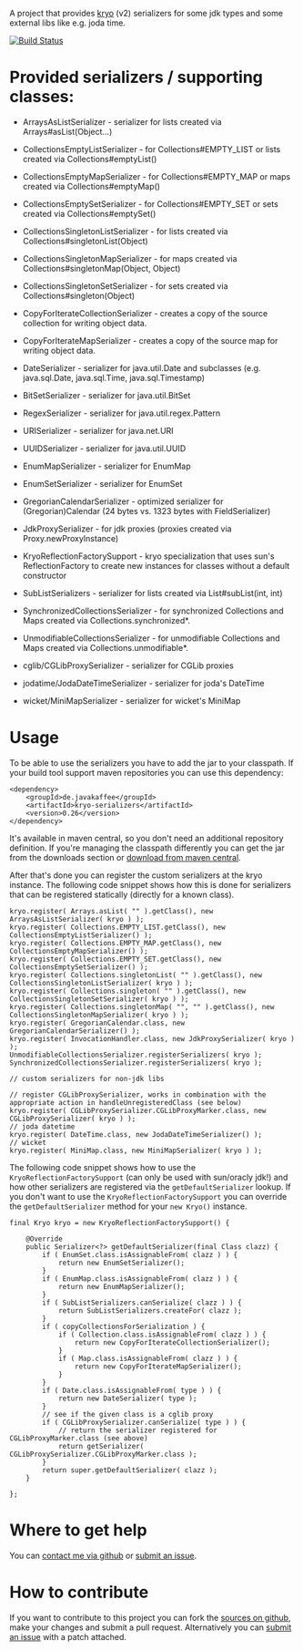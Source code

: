 A project that provides [kryo](http://code.google.com/p/kryo) (v2) serializers for some jdk types and some external libs like e.g. joda time.

[![Build Status](https://travis-ci.org/magro/kryo-serializers.png?branch=master)](https://travis-ci.org/magro/kryo-serializers)

# Provided serializers / supporting classes:

* ArraysAsListSerializer - serializer for lists created via Arrays#asList(Object...)
* CollectionsEmptyListSerializer - for Collections#EMPTY_LIST or lists created via Collections#emptyList()
* CollectionsEmptyMapSerializer - for Collections#EMPTY_MAP or maps created via Collections#emptyMap()
* CollectionsEmptySetSerializer - for Collections#EMPTY_SET or sets created via Collections#emptySet()
* CollectionsSingletonListSerializer - for lists created via Collections#singletonList(Object)
* CollectionsSingletonMapSerializer - for maps created via Collections#singletonMap(Object, Object)
* CollectionsSingletonSetSerializer - for sets created via Collections#singleton(Object)
* CopyForIterateCollectionSerializer - creates a copy of the source collection for writing object data.
* CopyForIterateMapSerializer - creates a copy of the source map for writing object data.
* DateSerializer - serializer for java.util.Date and subclasses (e.g. java.sql.Date, java.sql.Time, java.sql.Timestamp)
* BitSetSerializer - serializer for java.util.BitSet
* RegexSerializer - serializer for java.util.regex.Pattern
* URISerializer - serializer for java.net.URI
* UUIDSerializer - serializer for java.util.UUID
* EnumMapSerializer - serializer for EnumMap
* EnumSetSerializer - serializer for EnumSet
* GregorianCalendarSerializer - optimized serializer for (Gregorian)Calendar (24 bytes vs. 1323 bytes with FieldSerializer)
* JdkProxySerializer - for jdk proxies (proxies created via Proxy.newProxyInstance)
* KryoReflectionFactorySupport - kryo specialization that uses sun's ReflectionFactory to create new instances for classes without a default constructor
* SubListSerializers - serializer for lists created via List#subList(int, int)
* SynchronizedCollectionsSerializer - for synchronized Collections and Maps created via Collections.synchronized*.
* UnmodifiableCollectionsSerializer - for unmodifiable Collections and Maps created via Collections.unmodifiable*.

* cglib/CGLibProxySerializer - serializer for CGLib proxies
* jodatime/JodaDateTimeSerializer - serializer for joda's DateTime
* wicket/MiniMapSerializer - serializer for wicket's MiniMap


# Usage
To be able to use the serializers you have to add the jar to your classpath. If your build tool support maven repositories you can use this dependency:

    <dependency>
        <groupId>de.javakaffee</groupId>
        <artifactId>kryo-serializers</artifactId>
        <version>0.26</version>
    </dependency>

It's available in maven central, so you don't need an additional repository definition.
If you're managing the classpath differently you can get the jar from the downloads section or [download from maven central](http://repo1.maven.org/maven2/de/javakaffee/kryo-serializers/).

After that's done you can register the custom serializers at the kryo instance. The following code snippet shows how this is done for serializers that can be registered statically (directly for a known class).

    kryo.register( Arrays.asList( "" ).getClass(), new ArraysAsListSerializer( kryo ) );
    kryo.register( Collections.EMPTY_LIST.getClass(), new CollectionsEmptyListSerializer() );
    kryo.register( Collections.EMPTY_MAP.getClass(), new CollectionsEmptyMapSerializer() );
    kryo.register( Collections.EMPTY_SET.getClass(), new CollectionsEmptySetSerializer() );
    kryo.register( Collections.singletonList( "" ).getClass(), new CollectionsSingletonListSerializer( kryo ) );
    kryo.register( Collections.singleton( "" ).getClass(), new CollectionsSingletonSetSerializer( kryo ) );
    kryo.register( Collections.singletonMap( "", "" ).getClass(), new CollectionsSingletonMapSerializer( kryo ) );
    kryo.register( GregorianCalendar.class, new GregorianCalendarSerializer() );
    kryo.register( InvocationHandler.class, new JdkProxySerializer( kryo ) );
    UnmodifiableCollectionsSerializer.registerSerializers( kryo );
    SynchronizedCollectionsSerializer.registerSerializers( kryo );

    // custom serializers for non-jdk libs

    // register CGLibProxySerializer, works in combination with the appropriate action in handleUnregisteredClass (see below)
    kryo.register( CGLibProxySerializer.CGLibProxyMarker.class, new CGLibProxySerializer( kryo ) );
    // joda datetime
    kryo.register( DateTime.class, new JodaDateTimeSerializer() );
    // wicket
    kryo.register( MiniMap.class, new MiniMapSerializer( kryo ) );

The following code snippet shows how to use the `KryoReflectionFactorySupport` (can only be used with sun/oracly jdk!) and how other serializers are registered via the `getDefaultSerializer` lookup. If you don't want to use the `KryoReflectionFactorySupport` you can override the `getDefaultSerializer` method for your `new Kryo()` instance.

    final Kryo kryo = new KryoReflectionFactorySupport() {

        @Override
        public Serializer<?> getDefaultSerializer(final Class clazz) {
            if ( EnumSet.class.isAssignableFrom( clazz ) ) {
                return new EnumSetSerializer();
            }
            if ( EnumMap.class.isAssignableFrom( clazz ) ) {
                return new EnumMapSerializer();
            }
            if ( SubListSerializers.canSerialize( clazz ) ) {
                return SubListSerializers.createFor( clazz );
            }
            if ( copyCollectionsForSerialization ) {
                if ( Collection.class.isAssignableFrom( clazz ) ) {
                    return new CopyForIterateCollectionSerializer();
                }
                if ( Map.class.isAssignableFrom( clazz ) ) {
                    return new CopyForIterateMapSerializer();
                }
            }
            if ( Date.class.isAssignableFrom( type ) ) {
                return new DateSerializer( type );
            }
            // see if the given class is a cglib proxy
            if ( CGLibProxySerializer.canSerialize( type ) ) {
                // return the serializer registered for CGLibProxyMarker.class (see above)
                return getSerializer( CGLibProxySerializer.CGLibProxyMarker.class );
            }
            return super.getDefaultSerializer( clazz );
        }

    };


# Where to get help
You can [contact me via github](https://github.com/inbox/new/magro) or [submit an issue](https://github.com/magro/kryo-serializers/issues).

# How to contribute
If you want to contribute to this project you can fork the [sources on github](https://github.com/magro/kryo-serializers), make your changes and submit a pull request. Alternatively you can [submit an issue](https://github.com/magro/kryo-serializers/issues) with a patch attached.
